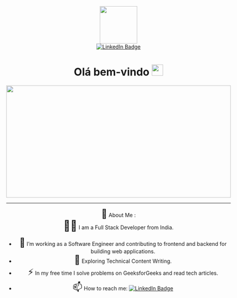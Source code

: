 
<div id="container" align="center" style="display: flex; flex-direction: column; align-items: center;">
  <div id="header">
    <img src="https://media.giphy.com/media/M9gbBd9nbDrOTu1Mqx/giphy.gif" width="100"/>
  </div>
  <div id="badges">
    <a href="https://www.linkedin.com/in/raicy-augusto-rodrigues-pinto-a89201263/">
      <img src="https://img.shields.io/badge/LinkedIn-blue?style=for-the-badge&logo=linkedin&logoColor=white" alt="LinkedIn Badge"/>
    </a>
    <div id ="badges">
      <img src="https://komarev.com/ghpvc/?username=Raicy-Augusto&style=flat-square&color=blue" alt=""/>
    <div>
  </div>
</div>
<h1>
  Olá bem-vindo
  <img src="https://media.giphy.com/media/hvRJCLFzcasrR4ia7z/giphy.gif" width="30px"/>
 </h1>
<div align="center">
  <img src="https://media.giphy.com/media/dWesBcTLavkZuG35MI/giphy.gif" width="600" height="300"/>
</div>

---
    
<p>
  <span style="font-size: 24px;">&#129302;</span> About Me :
  <br />
  <span style="font-size: 28px;">👩‍💻</span>
  I am a Full Stack Developer from India.
</p>
<ul>
  <li>
    <span style="font-size: 24px;">🔭</span> I’m working as a Software Engineer and contributing to frontend and backend for building web applications.
  </li>
  <li>
    <span style="font-size: 24px;">🌱</span> Exploring Technical Content Writing.
  </li>
  <li>
    <span style="font-size: 24px;">⚡</span> In my free time I solve problems on GeeksforGeeks and read tech articles.
  </li>
  <li>
    <span style="font-size: 24px;">📫</span> How to reach me:
    <a href="https://www.linkedin.com/in/raicy-augusto-rodrigues-pinto-a89201263/">
      <img src="https://img.shields.io/badge/-kakbar-blue?style=flat&logo=Linkedin&logoColor=white" alt="LinkedIn Badge">
    </a>
  </li>
</ul>

